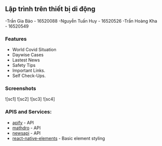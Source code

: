 ## Lập trình trên thiết bị di động
-Trần Gia Bảo - 16520088
-Nguyễn Tuấn Huy - 16520526
-Trần Hoàng Kha - 16520549


### Features

- World Covid Situation
- Daywise Cases
- Lastest News
- Safety Tips
- Important Links.
- Self Check-Ups.

### Screenshots
![sc1]
![sc2]
![sc3]
![sc4]
### APIS and Services:

- [apify](api.apify.com/) - API
- [mathdro](https://covid19.mathdro.id/api) - API
- [newsapi](https://newsapi.org/) - API
- [react-native-elements](https://react-native-elements.github.io/react-native-elements/) - Basic element styling

